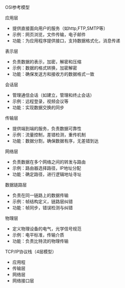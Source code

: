 OSI参考模型

应用层

- 提供直接面向用户的服务（如http,FTP,SMTP等）
- 示例：网页浏览，文件传输，电子邮件
- 功能：为应用程序提供接口，支持数据格式化，消息传递

表示层

- 负责数据的表示，加密，解密和压缩
- 示例：数据的格式转换，加密解密
- 功能：确保发送方和接收方的数据格式一致

会话层

- 管理通信会话（如建立，管理和终止会话）
- 示例：远程登录，视频会议等
- 功能：实现数据交换的同步

传输层

- 提供端到端的服务，负责数据可靠性
- 示例：流量控制，差错检测，重传机制
- 功能：数据分割，确保数据有序，无差错到达

网络层

- 负责数据在多个网络之间的转发与路由
- 示例：路由器选择路径，IP地址分配
- 功能：确定路径，进行逻辑地址寻址

数据链路层

- 负责在同一链路上的数据传输
- 示例：帧结构定义，链路层纠错
- 功能：帧同步，错误检测与纠错

物理层

- 定义物理设备的电气，光学信号规范
- 示例：电平标准，传输介质
- 功能：负责比特流的物理传输



TCP/IP协议栈（4层模型）

- 应用程
- 传输层
- 网络层
- 网络接口层